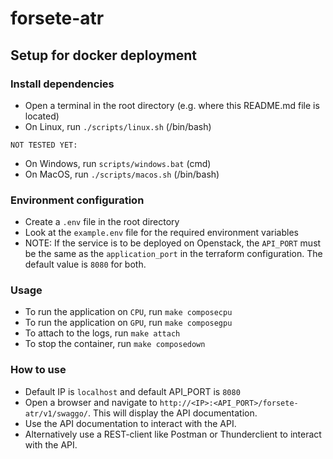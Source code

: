 # forsete-atr

## Setup for docker deployment

### Install dependencies
- Open a terminal in the root directory (e.g. where this README.md file is located)
- On Linux, run `./scripts/linux.sh` (/bin/bash)

`NOT TESTED YET:`
- On Windows, run `scripts/windows.bat` (cmd)
- On MacOS, run `./scripts/macos.sh` (/bin/bash)

### Environment configuration
- Create a `.env` file in the root directory
- Look at the `example.env` file for the required environment variables
- NOTE: If the service is to be deployed on Openstack, the `API_PORT` must be the same as the `application_port` in the terraform configuration. The default value is `8080` for both.

### Usage
- To run the application on `CPU`, run `make composecpu`
- To run the application on `GPU`, run `make composegpu`
- To attach to the logs, run `make attach`
- To stop the container, run `make composedown`

### How to use
- Default IP is `localhost` and default API_PORT is `8080`
- Open a browser and navigate to `http://<IP>:<API_PORT>/forsete-atr/v1/swaggo/`. This will display the API documentation.
- Use the API documentation to interact with the API.
- Alternatively use a REST-client like Postman or Thunderclient to interact with the API.
